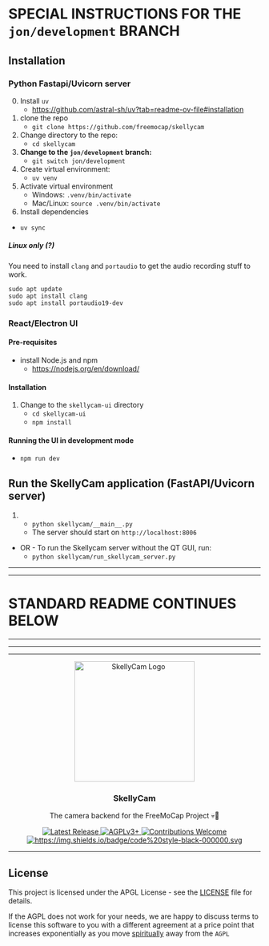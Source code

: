 # SPECIAL INSTRUCTIONS FOR THE `jon/development` BRANCH 

## Installation


### Python Fastapi/Uvicorn server
0. Install `uv` 
   - https://github.com/astral-sh/uv?tab=readme-ov-file#installation
1. clone the repo 
   - `git clone https://github.com/freemocap/skellycam`
2. Change directory to the repo: 
   - `cd skellycam`
3. **Change to the `jon/development` branch:**
   - `git switch jon/development`
4. Create virtual environment: 
   - `uv venv`
5. Activate virtual environment
   - Windows: `.venv/bin/activate`
   - Mac/Linux: `source .venv/bin/activate`
6. Install dependencies
  - `uv sync`

##### Linux only (?)
You need to install `clang` and `portaudio` to get the audio recording stuff to work.
```
sudo apt update
sudo apt install clang
sudo apt install portaudio19-dev
```

### React/Electron UI

#### Pre-requisites
- install Node.js and npm
  - https://nodejs.org/en/download/

#### Installation
1. Change to the `skellycam-ui` directory
   - `cd skellycam-ui`
   - `npm install`

#### Running the UI in development mode
- `npm run dev`


   


## Run the SkellyCam application (FastAPI/Uvicorn server) 
1. - `python skellycam/__main__.py`
   - The server should start on `http://localhost:8006`

- OR - To run the Skellycam server without the QT GUI, run:
  - `python skellycam/run_skellycam_server.py`




---
---
# STANDARD README CONTINUES BELOW
___
___
___











<p align="center">
    <img src="https://github.com/user-attachments/assets/55dea5bb-6823-4773-b41e-a43a4d84c2ba" height="240" alt="SkellyCam Logo">
</p>

<h3 align="center">SkellyCam</h3>
<p align="center"> The camera backend for the FreeMoCap Project 💀📸</p>
<p align="center">
    <a href="https://github.com/freemocap/fast-camera-capture/releases/latest">
        <img src="https://img.shields.io/github/release/freemocap/fast-camera-capture.svg" alt="Latest Release">
    </a>
    <a href="https://github.com/freemocap/fast-camera-capture/blob/main/LICENSE">
        <img src="https://img.shields.io/badge/license-AGPLv3+-blue.svg" alt="AGPLv3+">
    </a>
    <a href="https://github.com/freemocap/fast-camera-capture/issues">
        <img src="https://img.shields.io/badge/contributions-almost-ff69b4.svg" alt="Contributions Welcome">
    </a>
  <a href="https://github.com/psf/black">
    <img alt="https://img.shields.io/badge/code%20style-black-000000.svg" src="https://img.shields.io/badge/code%20style-black-000000.svg">
  </a>
</p>


---


## License

This project is licensed under the APGL License - see the [LICENSE](LICENSE) file for details.

If the AGPL does not work for your needs, we are happy to discuss terms to license this software to you with a different
agreement at a price point that increases exponentially as you
move [spiritually](https://www.gnu.org/philosophy/open-source-misses-the-point.en.html) away from the `AGPL`

